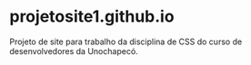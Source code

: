 # projetosite1.github.io
Projeto de site para trabalho da disciplina de CSS do curso de desenvolvedores da Unochapecó.
